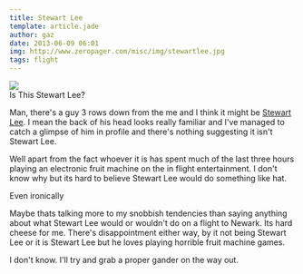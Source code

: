```yaml
---
title: Stewart Lee
template: article.jade
author: gaz
date: 2013-06-09 06:01
img: http://www.zeropager.com/misc/img/stewartlee.jpg
tags: flight
---
```

<div class='middle'>
<img src='/misc/img/stewartlee.jpg'>
<div>Is This Stewart Lee?</div>
</div>

Man, there's a guy 3 rows down from the me and I think it might be [Stewart Lee](http://www.stewartlee.co.uk/). I mean the back of his head looks really familiar and I've managed to catch a glimpse of him in profile and there's nothing suggesting it isn't Stewart Lee.

Well apart from the fact whoever it is has spent much of the last three hours playing an electronic fruit machine on the in flight entertainment. I don't know why but its hard to believe Stewart Lee would do something like hat.

Even ironically

Maybe thats talking more to my snobbish tendencies than saying anything about what Stewart Lee would or wouldn't do on a flight to Newark. Its hard cheese for me. There's disappointment either way, by it not being Stewart Lee or it is Stewart Lee but he loves playing horrible fruit machine games.

I don't know. I'll try and grab a proper gander on the way out.
